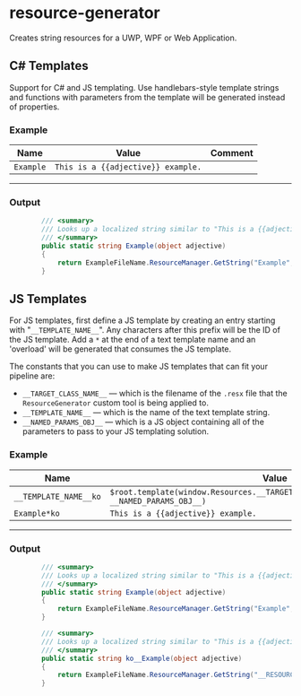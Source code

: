 # resource-generator
Creates string resources for a UWP, WPF or Web Application.

## C# Templates
Support for C# and JS templating. Use handlebars-style template strings and functions with parameters from the template will be generated instead of properties.

### Example

| Name | Value | Comment |
|------|-------|---------|
|`Example`|`This is a {{adjective}} example.`|    |
-------------------------

### Output
```csharp
        /// <summary>
        /// Looks up a localized string similar to "This is a {{adjective}} example.".
        /// </summary>
        public static string Example(object adjective)
        {
            return ExampleFileName.ResourceManager.GetString("Example", ExampleFileName.CultureInfo).Replace("{{adjective}}", adjective.ToString());
        }
```



## JS Templates
For JS templates, first define a JS template by creating an entry starting with "`__TEMPLATE_NAME__`". Any characters after this prefix will be the ID of the JS template. Add a `*` at the end of a text template name and an 'overload' will be generated that consumes the JS template.

The constants that you can use to make JS templates that can fit your pipeline are:
* `__TARGET_CLASS_NAME__` — which is the filename of the `.resx` file that the `ResourceGenerator` custom tool is being applied to.
* `__TEMPLATE_NAME__` — which is the name of the text template string.
* `__NAMED_PARAMS_OBJ__` — which is a JS object containing all of the parameters to pass to your JS templating solution.

### Example
| Name | Value | Comment |
|------|-------|---------|
|`__TEMPLATE_NAME__ko`|`$root.template(window.Resources.__TARGET_CLASS_NAME__.__TEMPLATE_NAME__, __NAMED_PARAMS_OBJ__)`|   |
|`Example*ko`|`This is a {{adjective}} example.`|    |
-------------------------

### Output
```csharp
        /// <summary>
        /// Looks up a localized string similar to "This is a {{adjective}} example.".
        /// </summary>
        public static string Example(object adjective)
        {
            return ExampleFileName.ResourceManager.GetString("Example", ExampleFileName.CultureInfo).Replace("{{adjective}}", adjective.ToString());
        }

        /// <summary>
        /// Looks up a localized string similar to "This is a {{adjective}} example.".
        /// </summary>
        public static string ko__Example(object adjective)
        {
            return ExampleFileName.ResourceManager.GetString("__RESOURCE_TEMPLATE__ko").Replace("__TEMPLATE_NAME__", "Example").Replace("__TARGET_CLASS_NAME__", "ExampleFileName").Replace("__NAMED_PARAMS_OBJ__", "{ adjective: __adjective_' }").Replace("__adjective__", adjective.ToString());
        }
```

